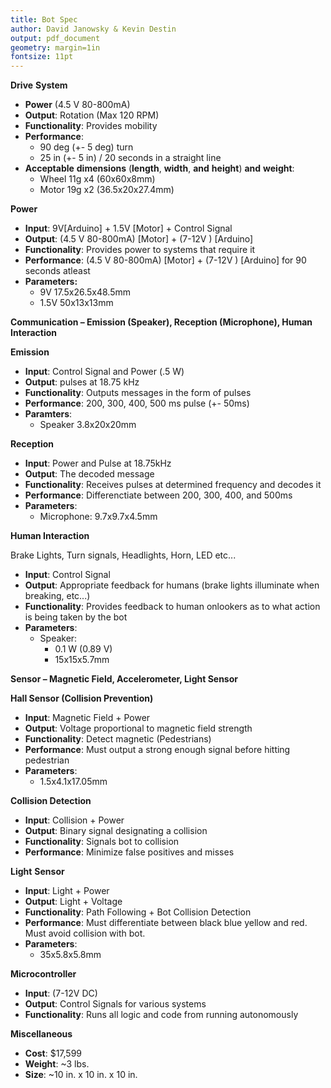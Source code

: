 ```yaml
---
title: Bot Spec
author: David Janowsky & Kevin Destin
output: pdf_document
geometry: margin=1in
fontsize: 11pt
---
```


**Drive** **System**

 * **Power** (4.5 V 80-800mA)
 * **Output**: Rotation (Max 120 RPM)
 * **Functionality**: Provides mobility 
 * **Performance**:	
   *  90 deg (+- 5 deg) turn
   * 25 in (+- 5 in) / 20 seconds in a straight line
 * **Acceptable** **dimensions** (**length**, **width**, **and** **height**)
   **and** **weight**: 
   * Wheel 11g  x4 (60x60x8mm)
   * Motor  19g x2 (36.5x20x27.4mm)

**Power**

 * **Input**: 9V[Arduino] + 1.5V [Motor]  +  Control Signal
 * **Output**: (4.5 V 80-800mA) [Motor] + (7-12V ) [Arduino]
 * **Functionality**: Provides power to systems that require it 
 * **Performance**: (4.5 V 80-800mA) [Motor] + (7-12V ) [Arduino] for 90 seconds
   atleast
 * **Parameters:**
   * 9V 17.5x26.5x48.5mm
   * 1.5V 50x13x13mm

**Communication – Emission (Speaker), Reception (Microphone), Human
Interaction**

**Emission**

 * **Input**: Control Signal and Power (.5 W)
 * **Output**: pulses at 18.75 kHz
 * **Functionality**: Outputs messages in the form of pulses
 * **Performance**: 200, 300, 400, 500 ms pulse (+- 50ms)
 * **Paramters**: 
   * Speaker 3.8x20x20mm 
   

**Reception**

 * **Input**: Power and Pulse at 18.75kHz
 * **Output**: The decoded message
 * **Functionality**: Receives pulses at determined frequency and decodes it
 * **Performance**: Differenctiate between 200, 300, 400, and 500ms
 * **Parameters**:
   * Microphone: 9.7x9.7x4.5mm

**Human Interaction**

Brake Lights, Turn signals, Headlights, Horn, LED etc...

 * **Input**: Control Signal
 * **Output**: Appropriate feedback for humans (brake lights illuminate when
   breaking, etc...)
 * **Functionality**: Provides feedback to human onlookers as to what action is
   being taken by the bot
 * **Parameters**:
   * Speaker: 
     * 0.1 W (0.89 V)
     * 15x15x5.7mm


**Sensor – Magnetic Field, Accelerometer, Light Sensor**

**Hall Sensor (Collision Prevention)**

 * **Input**: Magnetic Field + Power 
 * **Output**: Voltage proportional to magnetic field strength
 * **Functionality**: Detect magnetic (Pedestrians)
 * **Performance**: Must output a strong enough signal before hitting
   pedestrian
 * **Parameters**:
   * 1.5x4.1x17.05mm


**Collision Detection**

 * **Input**: Collision  + Power
 * **Output**: Binary signal designating a collision
 * **Functionality**: Signals bot to collision
 * **Performance**: Minimize false positives and misses


**Light** **Sensor**

 * **Input**: Light + Power
 * **Output**:  Light  + Voltage
 * **Functionality**: Path Following + Bot Collision Detection
 * **Performance**: Must differentiate between black blue yellow and red. Must
   avoid collision with bot.
 * **Parameters**:
   * 35x5.8x5.8mm
  
**Microcontroller**

 * **Input**: (7-12V DC)
 * **Output**:  Control Signals for various systems 
 * **Functionality**: Runs all logic and code from running autonomously

**Miscellaneous**

 * **Cost**: $17,599
 * **Weight**: ~3 lbs.
 * **Size**: ~10 in. x 10 in. x 10 in.
